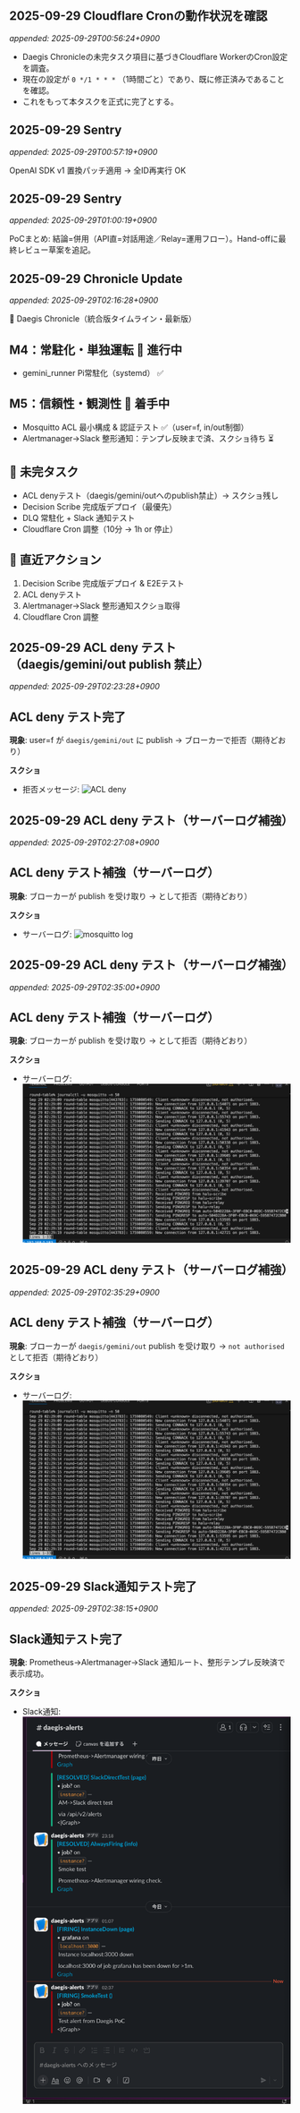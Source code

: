 
## 2025-09-29 Cloudflare Cronの動作状況を確認
_appended: 2025-09-29T00:56:24+0900_

- Daegis Chronicleの未完タスク項目に基づきCloudflare WorkerのCron設定を調査。
- 現在の設定が `0 */1 * * *` （1時間ごと）であり、既に修正済みであることを確認。
- これをもって本タスクを正式に完了とする。


## 2025-09-29 Sentry
_appended: 2025-09-29T00:57:19+0900_

OpenAI SDK v1 置換パッチ適用 -> 全ID再実行 OK


## 2025-09-29 Sentry
_appended: 2025-09-29T01:00:19+0900_

PoCまとめ: 結論=併用（API直=対話用途／Relay=運用フロー）。Hand-offに最終レビュー草案を追記。


## 2025-09-29 Chronicle Update
_appended: 2025-09-29T02:16:28+0900_

📜 Daegis Chronicle（統合版タイムライン・最新版）

## M4：常駐化・単独運転 🚧 進行中
- gemini_runner Pi常駐化（systemd） ✅  

## M5：信頼性・観測性 🚧 着手中
- Mosquitto ACL 最小構成 & 認証テスト ✅（user=f, in/out制御）
- Alertmanager→Slack 整形通知：テンプレ反映まで済、スクショ待ち ⏳  

## 📌 未完タスク
- ACL denyテスト（daegis/gemini/outへのpublish禁止）→ スクショ残し
- Decision Scribe 完成版デプロイ（最優先）
- DLQ 常駐化 + Slack 通知テスト
- Cloudflare Cron 調整（10分 → 1h or 停止）

## 🎯 直近アクション
1. Decision Scribe 完成版デプロイ & E2Eテスト
2. ACL denyテスト
3. Alertmanager→Slack 整形通知スクショ取得
4. Cloudflare Cron 調整


## 2025-09-29 ACL deny テスト（daegis/gemini/out publish 禁止）
_appended: 2025-09-29T02:23:28+0900_

## ACL deny テスト完了

**現象**: user=f が `daegis/gemini/out` に publish → ブローカーで拒否（期待どおり）

**スクショ**
- 拒否メッセージ: ![ACL deny](assets/)


## 2025-09-29 ACL deny テスト（サーバーログ補強）
_appended: 2025-09-29T02:27:08+0900_

## ACL deny テスト補強（サーバーログ）

**現象**: ブローカーが  publish を受け取り →  として拒否（期待どおり）

**スクショ**
- サーバーログ: ![mosquitto log](assets/)


## 2025-09-29 ACL deny テスト（サーバーログ補強）
_appended: 2025-09-29T02:35:00+0900_

## ACL deny テスト補強（サーバーログ）

**現象**: ブローカーが  publish を受け取り →  として拒否（期待どおり）

**スクショ**
- サーバーログ: ![mosquitto log](assets/acl_deny_log_20250929-0233.png)


## 2025-09-29 ACL deny テスト（サーバーログ補強）
_appended: 2025-09-29T02:35:29+0900_

## ACL deny テスト補強（サーバーログ）

**現象**: ブローカーが `daegis/gemini/out` publish を受け取り → `not authorised` として拒否（期待どおり）

**スクショ**
- サーバーログ: ![mosquitto log](assets/acl_deny_log_20250929-0233.png)


## 2025-09-29 Slack通知テスト完了
_appended: 2025-09-29T02:38:15+0900_

## Slack通知テスト完了

**現象**: Prometheus→Alertmanager→Slack 通知ルート、整形テンプレ反映済で表示成功。

**スクショ**
- Slack通知: ![alert_slack](assets/alert_slack_20250929-0237.png)

